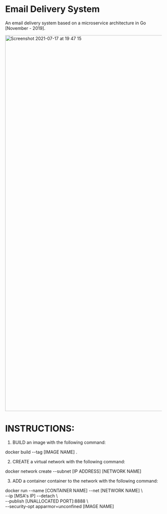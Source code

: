 # Email Delivery System

An email delivery system based on a microservice architecture in Go [November - 2019].

<img width="1210" alt="Screenshot 2021-07-17 at 19 47 15" src="https://user-images.githubusercontent.com/43847681/126044173-4d4f113a-8832-4649-b172-7e1feeae79f3.png">


# INSTRUCTIONS:

1. BUILD an image with the following command:				
								
docker build --tag [IMAGE NAME] .					
							

2. CREATE a virtual network with the following command:		
								
docker network create --subnet [IP ADDRESS] [NETWORK NAME]		


3. ADD a container container to the network with the following command:
								
docker run --name [CONTAINER NAME] --net [NETWORK NAME] \		
              --ip [MSA's IP] --detach \				
              --publish [UNALLOCATED PORT]:8888 \			
              --security-opt apparmor=unconfined [IMAGE NAME]		

